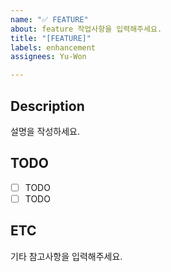 ```yaml
---
name: "✅ FEATURE"
about: feature 작업사항을 입력해주세요.
title: "[FEATURE]"
labels: enhancement
assignees: Yu-Won

---
```


## Description
설명을 작성하세요.

## TODO
- [ ] TODO
- [ ] TODO

## ETC
기타 참고사항을 입력해주세요.
